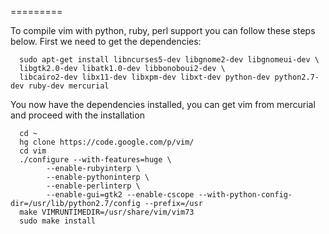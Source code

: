 =========

To compile vim with python, ruby, perl support you can follow these steps below. First we need to get the dependencies:

      sudo apt-get install libncurses5-dev libgnome2-dev libgnomeui-dev \
      libgtk2.0-dev libatk1.0-dev libbonoboui2-dev \
      libcairo2-dev libx11-dev libxpm-dev libxt-dev python-dev python2.7-dev ruby-dev mercurial

You now have the dependencies installed, you can get vim from mercurial and proceed with the installation

      cd ~
      hg clone https://code.google.com/p/vim/
      cd vim
      ./configure --with-features=huge \
            --enable-rubyinterp \
            --enable-pythoninterp \
            --enable-perlinterp \
            --enable-gui=gtk2 --enable-cscope --with-python-config-dir=/usr/lib/python2.7/config --prefix=/usr
      make VIMRUNTIMEDIR=/usr/share/vim/vim73
      sudo make install
